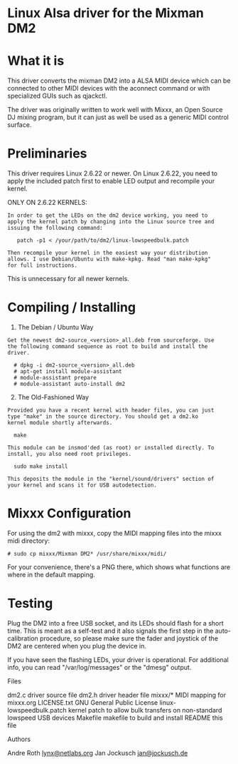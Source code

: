 
Linux Alsa driver for the Mixman DM2
======================================

What it is
============

  This driver converts the mixman DM2 into a ALSA MIDI device which
  can be connected to other MIDI devices with the aconnect command or
  with specialized GUIs such as qjackctl.

  The driver was originally written to work well with Mixxx, an Open
  Source DJ mixing program, but it can just as well be used as a
  generic MIDI control surface.


Preliminaries
===============

  This driver requires Linux 2.6.22 or newer. On Linux 2.6.22, you
  need to apply the included patch first to enable LED output and
  recompile your kernel.

  ONLY ON 2.6.22 KERNELS:

    In order to get the LEDs on the dm2 device working, you need to
    apply the kernel patch by changing into the Linux source tree and
    issuing the following command:

       patch -p1 < /your/path/to/dm2/linux-lowspeedbulk.patch

    Then recompile your kernel in the easiest way your distribution
    allows. I use Debian/Ubuntu with make-kpkg. Read "man make-kpkg"
    for full instructions.

  This is unnecessary for all newer kernels.


Compiling / Installing
========================

  1. The Debian / Ubuntu Way

    Get the newest dm2-source_<version>_all.deb from sourceforge. Use
    the following command sequence as root to build and install the
    driver.

      # dpkg -i dm2-source_<version>_all.deb
      # apt-get install module-assistant
      # module-assistant prepare
      # module-assistant auto-install dm2

  2. The Old-Fashioned Way

    Provided you have a recent kernel with header files, you can just
    type "make" in the source directory. You should get a dm2.ko
    kernel module shortly afterwards.

      make

    This module can be insmod'ded (as root) or installed directly. To
    install, you also need root privileges.

      sudo make install

    This deposits the module in the "kernel/sound/drivers" section of
    your kernel and scans it for USB autodetection.


Mixxx Configuration
=====================

  For using the dm2 with mixxx, copy the MIDI mapping files into the
  mixxx midi directory:

    # sudo cp mixxx/Mixman DM2* /usr/share/mixxx/midi/

  For your convenience, there's a PNG there, which shows what
  functions are where in the default mapping.


Testing
=========

  Plug the DM2 into a free USB socket, and its LEDs should flash for a
  short time. This is meant as a self-test and it also signals the
  first step in the auto-calibration procedure, so please make sure
  the fader and joystick of the DM2 are centered when you plug the
  device in.

  If you have seen the flashing LEDs, your driver is operational. For
  additional info, you can read "/var/log/messages" or the "dmesg"
  output.


 Files

   dm2.c                       driver source file
   dm2.h                       driver header file 
   mixxx/*                     MIDI mapping for mixxx.org
   LICENSE.txt                 GNU General Public License
   linux-lowspeedbulk.patch    kernel patch to allow bulk transfers
                               on non-standard lowspeed USB devices
   Makefile                    makefile to build and install
   README                      this file


 Authors

   Andre Roth   <lynx@netlabs.org>
   Jan Jockusch <jan@jockusch.de>
